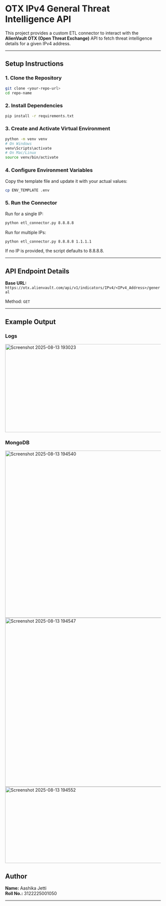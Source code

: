 # OTX IPv4 General Threat Intelligence API

This project provides a custom ETL connector to interact with the **AlienVault OTX (Open Threat Exchange)** API to fetch threat intelligence details for a given IPv4 address.

---

## Setup Instructions

### 1. Clone the Repository
```bash
git clone <your-repo-url>
cd repo-name
```


### 2. Install Dependencies
```bash
pip install -r requirements.txt
```

### 3. Create and Activate Virtual Environment
```bash
python -m venv venv
# On Windows
venv\Scripts\activate
# On Mac/Linux
source venv/bin/activate
```

### 4. Configure Environment Variables
Copy the template file and update it with your actual values:
```bash
cp ENV_TEMPLATE .env
```


### 5. Run the Connector

Run for a single IP:
```bash
python etl_connector.py 8.8.8.8
```

Run for multiple IPs:
```bash
python etl_connector.py 8.8.8.8 1.1.1.1
```
If no IP is provided, the script defaults to 8.8.8.8.

---

## API Endpoint Details
**Base URL:** `https://otx.alienvault.com/api/v1/indicators/IPv4/<IPv4_Address>/general`

Method: `GET`

---

## Example Output


### Logs

<img width="1423" height="284" alt="Screenshot 2025-08-13 193023" src="https://github.com/user-attachments/assets/a7c397c4-7ad8-43e3-90b7-27f37655f52b" />


### MongoDB
<img width="739" height="538" alt="Screenshot 2025-08-13 194540" src="https://github.com/user-attachments/assets/d0e902ce-4033-423b-b40c-41c2533373ca" />
<img width="516" height="544" alt="Screenshot 2025-08-13 194547" src="https://github.com/user-attachments/assets/a968c61d-5e22-456a-b93e-9e578a94970f" />
<img width="618" height="246" alt="Screenshot 2025-08-13 194552" src="https://github.com/user-attachments/assets/40383e65-35fa-4d70-a558-5e2f3f9fb12b" />




## Author
**Name:** Aashika Jetti  
**Roll No.:** 3122225001050 

---

